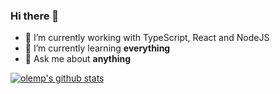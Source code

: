 ### Hi there 👋
- 🔭 I’m currently working with TypeScript, React and NodeJS
- 🌱 I’m currently learning **everything**
- 💬 Ask me about **anything**



[![olemp's github stats](https://github-readme-stats.vercel.app/api?username=olemp)](https://github.com/anuraghazra/github-readme-stats)
